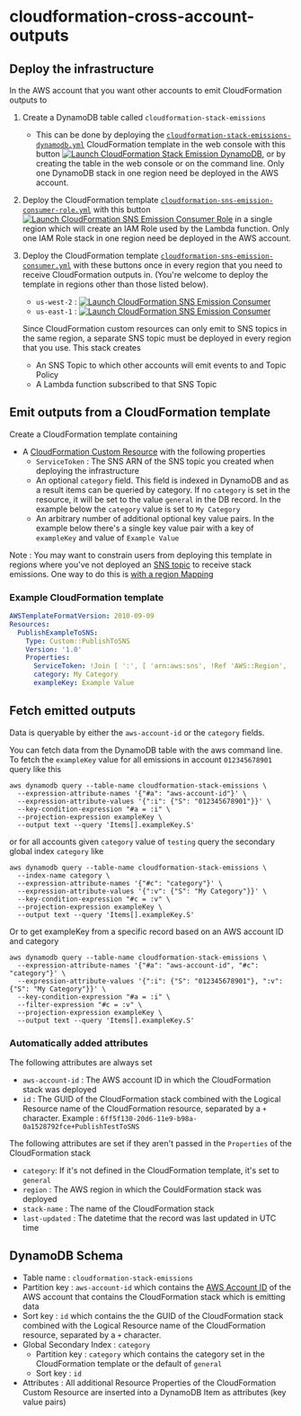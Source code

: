# cloudformation-cross-account-outputs

## Deploy the infrastructure

In the AWS account that you want other accounts to emit CloudFormation outputs
to

1. Create a DynamoDB table called `cloudformation-stack-emissions`
   
   * This can be done by deploying the 
     [`cloudformation-stack-emissions-dynamodb.yml`](https://s3-us-west-2.amazonaws.com/public.us-west-2.infosec.mozilla.org/cloudformation-cross-account-outputs/cf/cloudformation-stack-emissions-dynamodb.yml)
     CloudFormation template in the web console with this button
     [![Launch CloudFormation Stack Emission DynamoDB](https://s3.amazonaws.com/cloudformation-examples/cloudformation-launch-stack.png)](https://console.aws.amazon.com/cloudformation/home?region=us-west-2#/stacks/new?stackName=cloudformation-stack-emissions-dynamodb&templateURL=https://s3-us-west-2.amazonaws.com/public.us-west-2.infosec.mozilla.org/cloudformation-cross-account-outputs/cf/cloudformation-stack-emissions-dynamodb.yml),
     or by creating the table in the web console or on the command line. Only one DynamoDB stack in one region need be deployed in the AWS account.
2. Deploy the CloudFormation template [`cloudformation-sns-emission-consumer-role.yml`](https://s3-us-west-2.amazonaws.com/public.us-west-2.infosec.mozilla.org/cloudformation-cross-account-outputs/cf/cloudformation-sns-emission-consumer-role.yml)
   with this button
   [![Launch CloudFormation SNS Emission Consumer Role](https://s3.amazonaws.com/cloudformation-examples/cloudformation-launch-stack.png)](https://console.aws.amazon.com/cloudformation/home?region=us-west-2#/stacks/new?stackName=cloudformation-sns-emission-consumer-role&templateURL=https://s3-us-west-2.amazonaws.com/public.us-west-2.infosec.mozilla.org/cloudformation-cross-account-outputs/cf/cloudformation-sns-emission-consumer-role.yml)
   in a single region which will create an IAM Role used by the Lambda function. Only one IAM Role stack in one region need be deployed in the AWS account.
3. Deploy the CloudFormation template [`cloudformation-sns-emission-consumer.yml`](https://s3-us-west-2.amazonaws.com/public.us-west-2.infosec.mozilla.org/cloudformation-cross-account-outputs/cf/cloudformation-sns-emission-consumer.yml)
   with these buttons once in every region that you need to receive CloudFormation 
   outputs in. (You're welcome to deploy the template in regions other than 
   those listed below).
   
   * `us-west-2` : [![Launch CloudFormation SNS Emission Consumer](https://s3.amazonaws.com/cloudformation-examples/cloudformation-launch-stack.png)](https://console.aws.amazon.com/cloudformation/home?region=us-west-2#/stacks/new?stackName=cloudformation-sns-emission-consumer&templateURL=https://s3-us-west-2.amazonaws.com/public.us-west-2.infosec.mozilla.org/cloudformation-cross-account-outputs/cf/cloudformation-sns-emission-consumer.yml)
   * `us-east-1` : [![Launch CloudFormation SNS Emission Consumer](https://s3.amazonaws.com/cloudformation-examples/cloudformation-launch-stack.png)](https://console.aws.amazon.com/cloudformation/home?region=us-east-1#/stacks/new?stackName=cloudformation-sns-emission-consumer&templateURL=https://s3-us-west-2.amazonaws.com/public.us-west-2.infosec.mozilla.org/cloudformation-cross-account-outputs/cf/cloudformation-sns-emission-consumer.yml)
   
   Since CloudFormation custom resources can only emit to SNS topics in the same
   region, a separate SNS topic must be deployed in every region that you use.
   This stack creates
   
   * An SNS Topic to which other accounts will emit events to and Topic Policy
   * A Lambda function subscribed to that SNS Topic

## Emit outputs from a CloudFormation template

Create a CloudFormation template containing
* A [CloudFormation Custom Resource](https://docs.aws.amazon.com/AWSCloudFormation/latest/UserGuide/aws-resource-cfn-customresource.html)
  with the following properties
  * `ServiceToken` : The SNS ARN of the SNS topic you created when deploying the
    infrastructure
  * An optional `category` field. This field is indexed in DynamoDB and as a result
    items can be queried by category. If no `category` is set in the resource,
    it will be set to the value `general` in the DB record. In the example below
    the `category` value is set to `My Category`
  * An arbitrary number of additional optional key value pairs. In the example below
    there's a single key value pair with a key of `exampleKey` and value of
    `Example Value`

Note : You may want to constrain users from deploying this template in regions
where you've not deployed an [SNS topic](cloudformation/cloudformation-sns-emission-consumer-topic.yml)
to receive stack emissions. One way to do this is [with a region Mapping](https://gist.github.com/gene1wood/ae2b77a424d220f2d0605cb8637baa33)

### Example CloudFormation template

```yaml
AWSTemplateFormatVersion: 2010-09-09
Resources:
  PublishExampleToSNS:
    Type: Custom::PublishToSNS
    Version: '1.0'
    Properties:
      ServiceToken: !Join [ ':', [ 'arn:aws:sns', !Ref 'AWS::Region', '012345678901', 'cloudformation-stack-emissions' ] ]
      category: My Category
      exampleKey: Example Value
```

## Fetch emitted outputs

Data is queryable by either the `aws-account-id` or the `category` fields.

You can fetch data from the DynamoDB table with the aws command line. To fetch
the `exampleKey` value for all emissions in account `012345678901` query like
this

```
aws dynamodb query --table-name cloudformation-stack-emissions \
  --expression-attribute-names '{"#a": "aws-account-id"}' \
  --expression-attribute-values '{":i": {"S": "012345678901"}}' \
  --key-condition-expression "#a = :i" \
  --projection-expression exampleKey \
  --output text --query 'Items[].exampleKey.S'
```

or for all accounts given `category` value of `testing` query the secondary
global index `category` like

```
aws dynamodb query --table-name cloudformation-stack-emissions \
  --index-name category \
  --expression-attribute-names '{"#c": "category"}' \
  --expression-attribute-values '{":v": {"S": "My Category"}}' \
  --key-condition-expression "#c = :v" \
  --projection-expression exampleKey \
  --output text --query 'Items[].exampleKey.S'
```

Or to get exampleKey from a specific record based on an AWS account ID and category

```
aws dynamodb query --table-name cloudformation-stack-emissions \
  --expression-attribute-names '{"#a": "aws-account-id", "#c": "category"}' \
  --expression-attribute-values '{":i": {"S": "012345678901"}, ":v": {"S": "My Category"}}' \
  --key-condition-expression "#a = :i" \
  --filter-expression "#c = :v" \
  --projection-expression exampleKey \
  --output text --query 'Items[].exampleKey.S'
```

### Automatically added attributes

The following attributes are always set
* `aws-account-id` : The AWS account ID in which the CloudFormation stack was
  deployed
* `id` : The GUID of the CloudFormation stack combined with the Logical Resource
  name of the CloudFormation resource, separated by a `+` character. Example :
  `6ff5f130-20d6-11e9-b98a-0a1528792fce+PublishTestToSNS`

The following attributes are set if they aren't passed in the `Properties` of
the CloudFormation stack
* `category`: If it's not defined in the CloudFormation template, it's set to
  `general`
* `region` : The AWS region in which the CouldFormation stack was deployed
* `stack-name` : The name of the CloudFormation stack
* `last-updated` : The datetime that the record was last updated in UTC time

## DynamoDB Schema

* Table name : `cloudformation-stack-emissions`
* Partition key : `aws-account-id` which contains the [AWS Account ID](https://docs.aws.amazon.com/general/latest/gr/acct-identifiers.html)
  of the AWS account that contains the CloudFormation stack which is emitting
  data
* Sort key : `id` which contains the the GUID of the CloudFormation stack 
  combined with the Logical Resource name of the CloudFormation resource, 
  separated by a `+` character.
* Global Secondary Index : `category`
  * Partition key : `category` which contains the category set in the 
    CloudFormation template or the default of `general`
  * Sort key : `id`
* Attributes : All additional Resource Properties of the CloudFormation Custom
  Resource are inserted into a DynamoDB Item as attributes (key value pairs)

